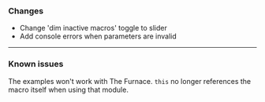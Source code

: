 ### Changes
- Change 'dim inactive macros' toggle to slider
- Add console errors when parameters are invalid

---

### Known issues
The examples won't work with The Furnace. `this` no longer references the macro itself when using that module.